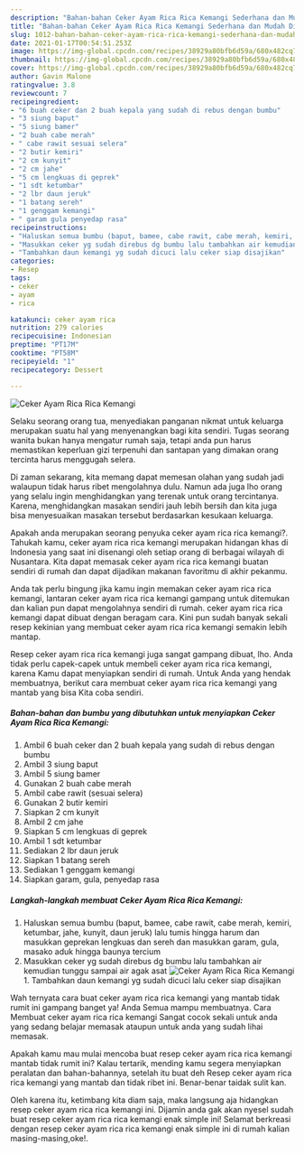 ```yaml
---
description: "Bahan-bahan Ceker Ayam Rica Rica Kemangi Sederhana dan Mudah Dibuat"
title: "Bahan-bahan Ceker Ayam Rica Rica Kemangi Sederhana dan Mudah Dibuat"
slug: 1012-bahan-bahan-ceker-ayam-rica-rica-kemangi-sederhana-dan-mudah-dibuat
date: 2021-01-17T00:54:51.253Z
image: https://img-global.cpcdn.com/recipes/38929a80bfb6d59a/680x482cq70/ceker-ayam-rica-rica-kemangi-foto-resep-utama.jpg
thumbnail: https://img-global.cpcdn.com/recipes/38929a80bfb6d59a/680x482cq70/ceker-ayam-rica-rica-kemangi-foto-resep-utama.jpg
cover: https://img-global.cpcdn.com/recipes/38929a80bfb6d59a/680x482cq70/ceker-ayam-rica-rica-kemangi-foto-resep-utama.jpg
author: Gavin Malone
ratingvalue: 3.8
reviewcount: 7
recipeingredient:
- "6 buah ceker dan 2 buah kepala yang sudah di rebus dengan bumbu"
- "3 siung baput"
- "5 siung bamer"
- "2 buah cabe merah"
- " cabe rawit sesuai selera"
- "2 butir kemiri"
- "2 cm kunyit"
- "2 cm jahe"
- "5 cm lengkuas di geprek"
- "1 sdt ketumbar"
- "2 lbr daun jeruk"
- "1 batang sereh"
- "1 genggam kemangi"
- " garam gula penyedap rasa"
recipeinstructions:
- "Haluskan semua bumbu (baput, bamee, cabe rawit, cabe merah, kemiri, ketumbar, jahe, kunyit, daun jeruk) lalu tumis hingga harum dan masukkan geprekan lengkuas dan sereh dan masukkan garam, gula, masako aduk hingga baunya tercium"
- "Masukkan ceker yg sudah direbus dg bumbu lalu tambahkan air kemudian tunggu sampai air agak asat"
- "Tambahkan daun kemangi yg sudah dicuci lalu ceker siap disajikan"
categories:
- Resep
tags:
- ceker
- ayam
- rica

katakunci: ceker ayam rica 
nutrition: 279 calories
recipecuisine: Indonesian
preptime: "PT17M"
cooktime: "PT58M"
recipeyield: "1"
recipecategory: Dessert

---
```



![Ceker Ayam Rica Rica Kemangi](https://img-global.cpcdn.com/recipes/38929a80bfb6d59a/680x482cq70/ceker-ayam-rica-rica-kemangi-foto-resep-utama.jpg)

Selaku seorang orang tua, menyediakan panganan nikmat untuk keluarga merupakan suatu hal yang menyenangkan bagi kita sendiri. Tugas seorang  wanita bukan hanya mengatur rumah saja, tetapi anda pun harus memastikan keperluan gizi terpenuhi dan santapan yang dimakan orang tercinta harus menggugah selera.

Di zaman  sekarang, kita memang dapat memesan olahan yang sudah jadi walaupun tidak harus ribet mengolahnya dulu. Namun ada juga lho orang yang selalu ingin menghidangkan yang terenak untuk orang tercintanya. Karena, menghidangkan masakan sendiri jauh lebih bersih dan kita juga bisa menyesuaikan masakan tersebut berdasarkan kesukaan keluarga. 



Apakah anda merupakan seorang penyuka ceker ayam rica rica kemangi?. Tahukah kamu, ceker ayam rica rica kemangi merupakan hidangan khas di Indonesia yang saat ini disenangi oleh setiap orang di berbagai wilayah di Nusantara. Kita dapat memasak ceker ayam rica rica kemangi buatan sendiri di rumah dan dapat dijadikan makanan favoritmu di akhir pekanmu.

Anda tak perlu bingung jika kamu ingin memakan ceker ayam rica rica kemangi, lantaran ceker ayam rica rica kemangi gampang untuk ditemukan dan kalian pun dapat mengolahnya sendiri di rumah. ceker ayam rica rica kemangi dapat dibuat dengan beragam cara. Kini pun sudah banyak sekali resep kekinian yang membuat ceker ayam rica rica kemangi semakin lebih mantap.

Resep ceker ayam rica rica kemangi juga sangat gampang dibuat, lho. Anda tidak perlu capek-capek untuk membeli ceker ayam rica rica kemangi, karena Kamu dapat menyiapkan sendiri di rumah. Untuk Anda yang hendak membuatnya, berikut cara membuat ceker ayam rica rica kemangi yang mantab yang bisa Kita coba sendiri.

<!--inarticleads1-->

##### Bahan-bahan dan bumbu yang dibutuhkan untuk menyiapkan Ceker Ayam Rica Rica Kemangi:

1. Ambil 6 buah ceker dan 2 buah kepala yang sudah di rebus dengan bumbu
1. Ambil 3 siung baput
1. Ambil 5 siung bamer
1. Gunakan 2 buah cabe merah
1. Ambil  cabe rawit (sesuai selera)
1. Gunakan 2 butir kemiri
1. Siapkan 2 cm kunyit
1. Ambil 2 cm jahe
1. Siapkan 5 cm lengkuas di geprek
1. Ambil 1 sdt ketumbar
1. Sediakan 2 lbr daun jeruk
1. Siapkan 1 batang sereh
1. Sediakan 1 genggam kemangi
1. Siapkan  garam, gula, penyedap rasa




<!--inarticleads2-->

##### Langkah-langkah membuat Ceker Ayam Rica Rica Kemangi:

1. Haluskan semua bumbu (baput, bamee, cabe rawit, cabe merah, kemiri, ketumbar, jahe, kunyit, daun jeruk) lalu tumis hingga harum dan masukkan geprekan lengkuas dan sereh dan masukkan garam, gula, masako aduk hingga baunya tercium
1. Masukkan ceker yg sudah direbus dg bumbu lalu tambahkan air kemudian tunggu sampai air agak asat
<img src="//assets-global.cpcdn.com/assets/icons/button_play-2c75c40dde080a61004c1f40b05d8f140eaff45d7e9e6481dc71c63d2e7c4909.png" alt="Ceker Ayam Rica Rica Kemangi">1. Tambahkan daun kemangi yg sudah dicuci lalu ceker siap disajikan




Wah ternyata cara buat ceker ayam rica rica kemangi yang mantab tidak rumit ini gampang banget ya! Anda Semua mampu membuatnya. Cara Membuat ceker ayam rica rica kemangi Sangat cocok sekali untuk anda yang sedang belajar memasak ataupun untuk anda yang sudah lihai memasak.

Apakah kamu mau mulai mencoba buat resep ceker ayam rica rica kemangi mantab tidak rumit ini? Kalau tertarik, mending kamu segera menyiapkan peralatan dan bahan-bahannya, setelah itu buat deh Resep ceker ayam rica rica kemangi yang mantab dan tidak ribet ini. Benar-benar taidak sulit kan. 

Oleh karena itu, ketimbang kita diam saja, maka langsung aja hidangkan resep ceker ayam rica rica kemangi ini. Dijamin anda gak akan nyesel sudah buat resep ceker ayam rica rica kemangi enak simple ini! Selamat berkreasi dengan resep ceker ayam rica rica kemangi enak simple ini di rumah kalian masing-masing,oke!.


